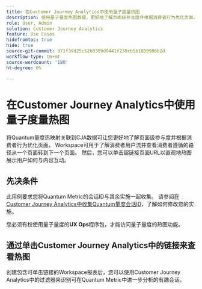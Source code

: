 ```yaml
---
title: 在Customer Journey Analytics中使用量子度量热图
description: 使用量子量度热图数据，更好地了解页面级参与度并根据消费者行为优化页面。
role: User, Admin
solution: Customer Journey Analytics
feature: Use Cases
hidefromtoc: true
hide: true
source-git-commit: d71f39d25c52b0389d0441f238cb5b1809986b2d
workflow-type: tm+mt
source-wordcount: '180'
ht-degree: 0%

---
```


# 在Customer Journey Analytics中使用量子度量热图

将Quantum量度热映射关联到CJA数据可让您更好地了解页面级参与度并根据消费者行为优化页面。 Workspace可用于了解消费者用户流并查看消费者遵循的路径从一个页面转到下一个页面。 然后，您可以单击超链接页面URL以直观地热图展示用户如何与内容互动。

## 先决条件

此用例要求您将Quantum Metric的会话ID与其余实施一起收集。 请参阅[在Customer Journey Analytics中收集Quantum量度会话ID](collect-session-id.md)，了解如何修改您的实施。

您必须有权使用量子量度的&#x200B;**UX Ops**&#x200B;程序包，才能访问量子量度的热图功能。

## 通过单击Customer Journey Analytics中的链接来查看热图

创建包含可单击链接的Workspace报表后，您可以使用Customer Journey Analytics中的过滤器来识别可在Quantum Metric中进一步分析的有趣会话。

